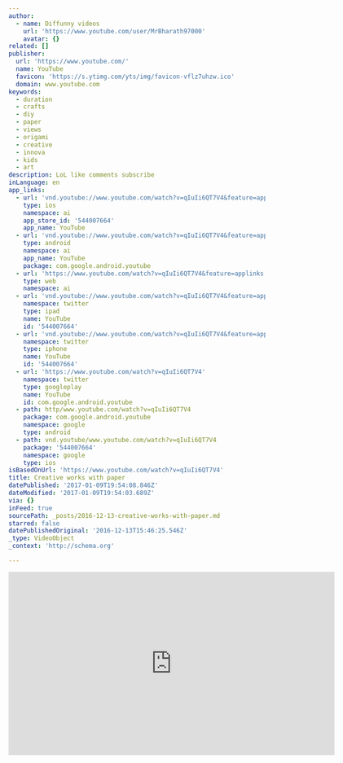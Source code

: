```yaml
---
author:
  - name: Diffunny videos
    url: 'https://www.youtube.com/user/MrBharath97000'
    avatar: {}
related: []
publisher:
  url: 'https://www.youtube.com/'
  name: YouTube
  favicon: 'https://s.ytimg.com/yts/img/favicon-vflz7uhzw.ico'
  domain: www.youtube.com
keywords:
  - duration
  - crafts
  - diy
  - paper
  - views
  - origami
  - creative
  - innova
  - kids
  - art
description: LoL like comments subscribe
inLanguage: en
app_links:
  - url: 'vnd.youtube://www.youtube.com/watch?v=qIuIi6QT7V4&feature=applinks'
    type: ios
    namespace: ai
    app_store_id: '544007664'
    app_name: YouTube
  - url: 'vnd.youtube://www.youtube.com/watch?v=qIuIi6QT7V4&feature=applinks'
    type: android
    namespace: ai
    app_name: YouTube
    package: com.google.android.youtube
  - url: 'https://www.youtube.com/watch?v=qIuIi6QT7V4&feature=applinks'
    type: web
    namespace: ai
  - url: 'vnd.youtube://www.youtube.com/watch?v=qIuIi6QT7V4&feature=applinks'
    namespace: twitter
    type: ipad
    name: YouTube
    id: '544007664'
  - url: 'vnd.youtube://www.youtube.com/watch?v=qIuIi6QT7V4&feature=applinks'
    namespace: twitter
    type: iphone
    name: YouTube
    id: '544007664'
  - url: 'https://www.youtube.com/watch?v=qIuIi6QT7V4'
    namespace: twitter
    type: googleplay
    name: YouTube
    id: com.google.android.youtube
  - path: http/www.youtube.com/watch?v=qIuIi6QT7V4
    package: com.google.android.youtube
    namespace: google
    type: android
  - path: vnd.youtube/www.youtube.com/watch?v=qIuIi6QT7V4
    package: '544007664'
    namespace: google
    type: ios
isBasedOnUrl: 'https://www.youtube.com/watch?v=qIuIi6QT7V4'
title: Creative works with paper
datePublished: '2017-01-09T19:54:08.846Z'
dateModified: '2017-01-09T19:54:03.689Z'
via: {}
inFeed: true
sourcePath: _posts/2016-12-13-creative-works-with-paper.md
starred: false
datePublishedOriginal: '2016-12-13T15:46:25.546Z'
_type: VideoObject
_context: 'http://schema.org'

---
```

<iframe src="https://cdn.embedly.com/widgets/media.html?src=https%3A%2F%2Fwww.youtube.com%2Fembed%2FqIuIi6QT7V4%3Ffeature%3Doembed&amp;url=http%3A%2F%2Fwww.youtube.com%2Fwatch%3Fv%3DqIuIi6QT7V4&amp;image=https%3A%2F%2Fi.ytimg.com%2Fvi%2FqIuIi6QT7V4%2Fhqdefault.jpg&amp;key=b7d04c9b404c499eba89ee7072e1c4f7&amp;type=text%2Fhtml&amp;schema=youtube" width="640" height="360" scrolling="no" frameborder="0" allowfullscreen="" style=""></iframe>